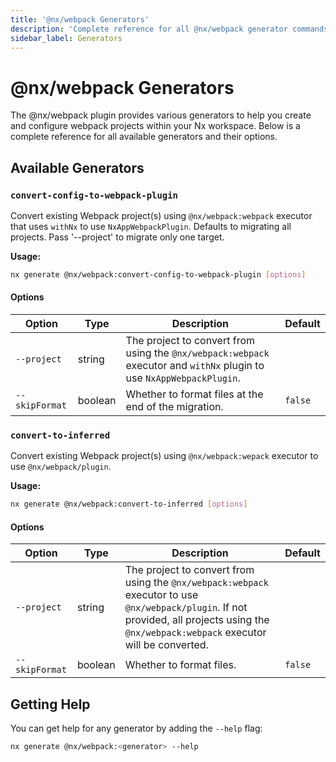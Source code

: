 ```yaml
---
title: '@nx/webpack Generators'
description: 'Complete reference for all @nx/webpack generator commands'
sidebar_label: Generators
---
```


# @nx/webpack Generators

The @nx/webpack plugin provides various generators to help you create and configure webpack projects within your Nx workspace.
Below is a complete reference for all available generators and their options.

## Available Generators

### `convert-config-to-webpack-plugin`

Convert existing Webpack project(s) using `@nx/webpack:webpack` executor that uses `withNx` to use `NxAppWebpackPlugin`. Defaults to migrating all projects. Pass '--project' to migrate only one target.

**Usage:**

```bash
nx generate @nx/webpack:convert-config-to-webpack-plugin [options]
```

#### Options

| Option         | Type    | Description                                                                                                           | Default |
| -------------- | ------- | --------------------------------------------------------------------------------------------------------------------- | ------- |
| `--project`    | string  | The project to convert from using the `@nx/webpack:webpack` executor and `withNx` plugin to use `NxAppWebpackPlugin`. |         |
| `--skipFormat` | boolean | Whether to format files at the end of the migration.                                                                  | `false` |

### `convert-to-inferred`

Convert existing Webpack project(s) using `@nx/webpack:wepack` executor to use `@nx/webpack/plugin`.

**Usage:**

```bash
nx generate @nx/webpack:convert-to-inferred [options]
```

#### Options

| Option         | Type    | Description                                                                                                                                                                                 | Default |
| -------------- | ------- | ------------------------------------------------------------------------------------------------------------------------------------------------------------------------------------------- | ------- |
| `--project`    | string  | The project to convert from using the `@nx/webpack:webpack` executor to use `@nx/webpack/plugin`. If not provided, all projects using the `@nx/webpack:webpack` executor will be converted. |         |
| `--skipFormat` | boolean | Whether to format files.                                                                                                                                                                    | `false` |

## Getting Help

You can get help for any generator by adding the `--help` flag:

```bash
nx generate @nx/webpack:<generator> --help
```
